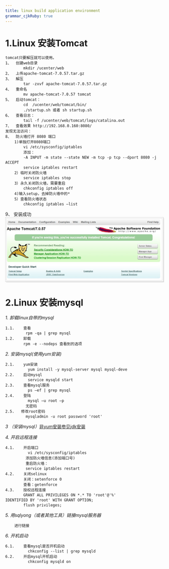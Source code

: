 ```yaml
---
title: linux build application environment
grammar_cjkRuby: true
---
```

# 1.Linux 安装Tomcat

	tomcat只要解压就可以使用。
	1、	创建web目录
			mkdir /ucenter/web
	2、	上传apache-tomcat-7.0.57.tar.gz
	3、	解压
			tar -zxvf apache-tomcat-7.0.57.tar.gz
	4、	重命名
			mv apache-tomcat-7.0.57 tomcat
	5、	启动tomcat：
			cd  /ucenter/web/tomcat/bin/
			./startup.sh 或者 sh startup.sh
	6、	查看日志：
			tail -f /ucenter/web/tomcat/logs/catalina.out
	7、	查看效果 http://192.168.0.160:8080/
	发现无法访问：
	8、	防火墙打开 8080 端口
		1)单独打开8080端口
			vi /etc/sysconfig/iptables
			添加：
			-A INPUT -m state --state NEW -m tcp -p tcp --dport 8080 -j ACCEPT
			service iptables restart
		2）临时关闭防火墙
			service iptables stop
		3）永久关闭防火墙，需要重启
			chkconfig iptables off
		4)输入setup，去掉防火墙中的*
		5）查看防火墙状态
			chkconfig iptables –list
9、	安装成功
![enter description here][1]

# 2.Linux 安装mysql
*1.	卸载linux自带的mysql*

	1.1.	查看
			 rpm -qa | grep mysql
	1.2.	卸载
			rpm -e --nodeps 查看到的选项
*2.	安装mysql(使用yum安装)*
		
	2.1.	yum安装
			  yum install -y mysql-server mysql mysql-deve
	2.2.	启动mysql
			  service mysqld start
	2.3.	查看mysql服务
			  ps –ef | grep mysql
	2.4.	登陆
			  mysql –u root –p
			 无密码
	2.5.   修改root密码
			 mysqladmin -u root password 'root'

*3 （安装mysql）*[非yum安装参见jdk安装](https://github.com/amumuku/daily_discussion/blob/master/linux%20build%20jdk%20environment.md) 


*4.	开启远程连接*

	4.1.	开启端口
			  vi /etc/sysconfig/iptables
   			 添加防火墙信息(添加端口号)
			 重启防火墙：
			 service iptables restart
	4.2.	关闭selinux
			关闭：setenforce 0
			查看：getenforce
	4.3.	授权远程连接
			GRANT ALL PRIVILEGES ON *.* TO 'root'@'%' 				IDENTIFIED BY 'root' WITH GRANT OPTION;
			flush privileges;
*5.	用sqlyong（或者其他工具）链接mysql服务器*

		进行链接
		
*6.	开机启动*

	6.1.	查看mysql是否开机启动
			  chkconfig --list | grep mysqld
	6.2.	开启mysql开机启动
			  chkconfig mysqld on



  [1]: ./images/tomcat-home.jpg "tomcat-home"
  
  